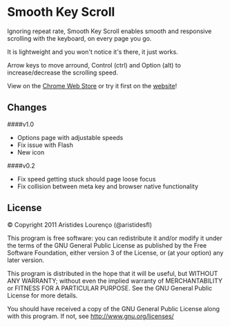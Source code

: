 Smooth Key Scroll
==================

Ignoring repeat rate, Smooth Key Scroll enables smooth and responsive scrolling with the keyboard, on every page you go.

It is lightweight and you won't notice it's there, it just works.

Arrow keys to move arround, Control (ctrl) and Option (alt) to increase/decrease the scrolling speed.

View on the [Chrome Web Store](http://chrome.google.com/webstore/detail/gphmhpfbknciemgfnfhjapilmcaecljh) or try it first on the [website](http://aristidefl.github.com/smoothkeyscroll/)!


Changes
--------

####v1.0
- Options page with adjustable speeds
- Fix issue with Flash
- New icon

####v0.2
- Fix speed getting stuck should page loose focus
- Fix collision between meta key and browser native functionality


License
-------
© Copyright 2011  Aristides Lourenço (@aristidesfl)

This program is free software: you can redistribute it and/or modify
it under the terms of the GNU General Public License as published by
the Free Software Foundation, either version 3 of the License, or
(at your option) any later version.

This program is distributed in the hope that it will be useful,
but WITHOUT ANY WARRANTY; without even the implied warranty of
MERCHANTABILITY or FITNESS FOR A PARTICULAR PURPOSE.  See the
GNU General Public License for more details.

You should have received a copy of the GNU General Public License
along with this program.  If not, see http://www.gnu.org/licenses/